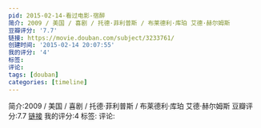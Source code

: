 ```yaml
---
pid: 2015-02-14-看过电影-宿醉
简介: 2009 / 美国 / 喜剧 / 托德·菲利普斯 / 布莱德利·库珀 艾德·赫尔姆斯
豆瓣评分: '7.7'
链接: https://movie.douban.com/subject/3233761/
创建时间: '2015-02-14 20:07:55'
我的评分: '4'
标签:
评论:
tags: [douban]
categories: [timeline]
---
```

简介:2009 / 美国 / 喜剧 / 托德·菲利普斯 / 布莱德利·库珀 艾德·赫尔姆斯
豆瓣评分:7.7
[链接](https://movie.douban.com/subject/3233761/)
我的评分:4
标签:
评论:
